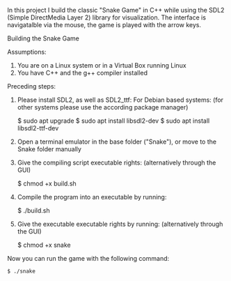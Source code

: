 In this project I build the classic "Snake Game" in C++ while using the SDL2 (Simple DirectMedia Layer 2) library for visualization.
The interface is navigatalble via the mouse, the game is played with the arrow keys.

Building the Snake Game

Assumptions:

1. You are on a Linux system or in a Virtual Box running Linux
2. You have C++ and the g++ compiler installed

Preceding steps:

1. Please install SDL2, as well as SDL2_ttf:
   For Debian based systems: (for other systems please use the according package manager)

   $ sudo apt upgrade
   $ sudo apt install libsdl2-dev
   $ sudo apt install libsdl2-ttf-dev

2. Open a terminal emulator in the base folder ("Snake"), or move to the Snake folder manually

3. Give the compiling script executable rights: (alternatively through the GUI)

   $ chmod +x build.sh

4. Compile the program into an executable by running:

   $ ./build.sh

5. Give the executable executable rights by running: (alternatively through the GUI)

   $ chmod +x snake

Now you can run the game with the following command:

    $ ./snake
    
